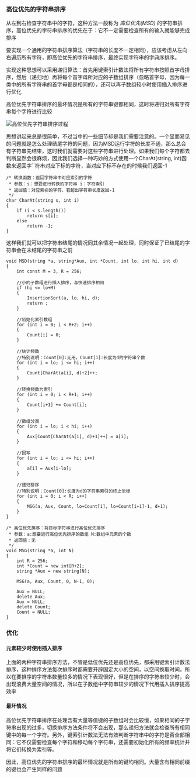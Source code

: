 ### 高位优先的字符串排序

从左到右检查字符串中的字符，这种方法一般称为 *高位优先(MSD)* 的字符串排序，高位优先的字符串排序的优先在于：它不一定需要检查所有的输入就能够完成排序


要实现一个通用的字符串排序算法（字符串的长度不一定相同），应该考虑从左向右遍历所有字符，即高位优先的字符串排序，最终实现字符串的字典序排序。

实现这种思想可以采用递归算法：首先用键索引计数法将所有字符串按照首字母排序，然后（递归地）再将每个首字母所对应的子数组排序（忽略首字母，因为每一类中的所有字符串的首字母都是相同的），还可以再子数组较小时使用插入排序进行优化

高位优先字符串排序的最坏情况是所有的字符串键都相同，这时将递归对所有字符串每个字符进行比较

![高位优先字符串排序过程](img/string_msd_sort1.png)

思想讲起来总是很简单，不过当中的一些细节却是我们需要注意的。一个显而易见的问题就是怎么处理结尾字符的问题，因为MSD运行字符的长度不通，那么总会有字符串先结束，这时我们就需要对这些字符串进行处理。如果我们每个字符都去判断显然会很麻烦，因此我们选择一种巧妙的方式使用一个CharAt(string, int)函数来返回字``符串对应下标的字符，当对应下标不存在的时候我们返回-1

```
/* 转换函数：返回字符串中对应索引的字符
 * 参数：s：想要进行转换的字符串 i：字符索引
 * 返回值：对应索引的字符，若超出字符串长度返回-1
 */
char CharAt(string s, int i)
{
    if (i < s.length())
        return s[i];
    else
        return -1;
}
```

这样我们就可以把字符串结尾的情况同其余情况一起处理，同时保证了已结尾的字符串会在未结尾的字符串之前

```
void MSD(string *a, string*Aux, int *Count, int lo, int hi, int d)
{
    int const M = 3, R = 256;

    //小的子数组进行插入排序，与快速排序相同
    if (hi <= lo+M)
    {
        InsertionSort(a, lo, hi, d);
        return ;
    }

    //初始化索引数组
    for (int i = 0; i < R+2; i++)
    {
        Count[i] = 0;
    }

    //统计频数
    //特别说明：Count[0]:无用，Count[1]:长度为d的字符串个数
    for (int i = lo; i <= hi; i++)
    {
        Count[CharAt(a[i], d)+2]++;
    }

    //转换频数为索引
    for (int i = 0; i < R+1; i++)
    {
        Count[i+1] += Count[i];
    }

    //数组分类
    for (int i = lo; i < hi; i++)
    {
        Aux[Count[CharAt(a[i], d)+1]++] = a[i];
    }

    //回写
    for (int i = lo; i <= hi; i++)
    {
        a[i] = Aux[i-lo];
    }

    //递归排序
    //特别说明：Count[0]:长度为d的字符串索引的终止坐标
    for (int i = 0; i < R; i++)
    {
        MSG(a, Aux, Count, lo+Count[i], lo+Count[i+1]-1, d+1);
    }
}

/* 高位优先排序：将目标字符串进行高位优先排序
 * 参数：a:想要进行高位优先排序的数组 N:数组中元素的个数
 * 返回值：无
 */
void MSG(string *a, int N)
{
    int R = 256;
    int *Count = new int[R+2];
    string *Aux = new string[N];

    MSG(a, Aux, Count, 0, N-1, 0);

    Aux = NULL;
    delete Aux;
    Aux = NULL;
    delete Count;
    Count = NULL;
}
```

### 优化

#### 元素较少时使用插入排序

上面的两种字符串排序方法，不管是低位优先还是高位优先，都采用键索引计数法排序，这种排序方法每次排序时都需要开辟固定大小的空间，以空间换取时间。所以在要排序的字符串数量较多的情况下表现很好，但是在排序的字符串较少时，会出现浪费大量空间的情况，所以在子数组中字符串较少的情况下代用插入排序提高效率

#### 最坏情况

高位优先字符串排序在处理含有大量等值键的子数组时会比较慢，如果相同的子字符串出现的过多，切换排序方法条件将不会出现，那么递归方法就会检查所有相同键中的每一个字符。另外，键索引计数法无法有效判断字符串中的字符是否全部相同：它不仅需要检查每个字符和移动每个字符串，还需要初始化所有的频率统计并将它们转换为索引等。

因此，高位优先的字符串排序的最坏情况就是所有的键均相同。大量含有相同前缀的键也会产生同样的问题
